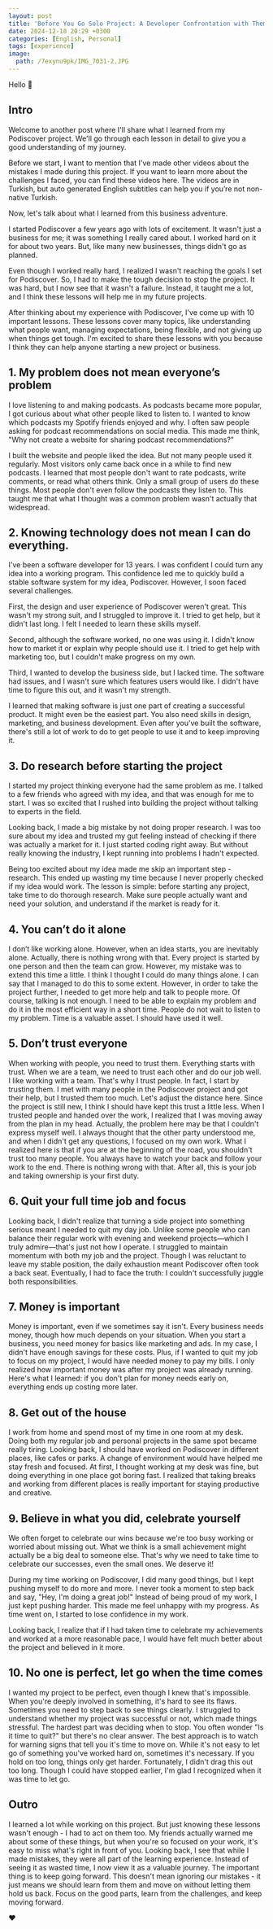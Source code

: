```yaml
---
layout: post
title: 'Before You Go Solo Project: A Developer Confrontation with Themself'
date: 2024-12-18 20:29 +0300
categories: [English, Personal]
tags: [experience]
image:
  path: /7exynu9pk/IMG_7031-2.JPG
---
```


Hello 👋

## Intro
Welcome to another post where I'll share what I learned from my Podiscover project. We'll go through each lesson in detail to give you a good understanding of my journey.

Before we start, I want to mention that I've made other videos about the mistakes I made during this project. If you want to learn more about the challenges I faced, you can find these videos here. The videos are in Turkish, but auto generated English subtitles can help you if you’re not non-native Turkish.

Now, let's talk about what I learned from this business adventure.

I started Podiscover a few years ago with lots of excitement. It wasn't just a business for me; it was something I really cared about. I worked hard on it for about two years. But, like many new businesses, things didn't go as planned.

Even though I worked really hard, I realized I wasn't reaching the goals I set for Podiscover. So, I had to make the tough decision to stop the project. It was hard, but I now see that it wasn't a failure. Instead, it taught me a lot, and I think these lessons will help me in my future projects.

After thinking about my experience with Podiscover, I've come up with 10 important lessons. These lessons cover many topics, like understanding what people want, managing expectations, being flexible, and not giving up when things get tough. I'm excited to share these lessons with you because I think they can help anyone starting a new project or business.

## 1. My problem does not mean everyone’s problem

I love listening to and making podcasts. As podcasts became more popular, I got curious about what other people liked to listen to. I wanted to know which podcasts my Spotify friends enjoyed and why. I often saw people asking for podcast recommendations on social media. This made me think, "Why not create a website for sharing podcast recommendations?"

I built the website and people liked the idea. But not many people used it regularly. Most visitors only came back once in a while to find new podcasts. I learned that most people don't want to rate podcasts, write comments, or read what others think. Only a small group of users do these things. Most people don't even follow the podcasts they listen to. This taught me that what I thought was a common problem wasn't actually that widespread.

## 2. Knowing technology does not mean I can do everything.

I've been a software developer for 13 years. I was confident I could turn any idea into a working program. This confidence led me to quickly build a stable software system for my idea, Podiscover. However, I soon faced several challenges.

First, the design and user experience of Podiscover weren't great. This wasn't my strong suit, and I struggled to improve it. I tried to get help, but it didn't last long. I felt I needed to learn these skills myself.

Second, although the software worked, no one was using it. I didn't know how to market it or explain why people should use it. I tried to get help with marketing too, but I couldn't make progress on my own.

Third, I wanted to develop the business side, but I lacked time. The software had issues, and I wasn't sure which features users would like. I didn't have time to figure this out, and it wasn't my strength.

I learned that making software is just one part of creating a successful product. It might even be the easiest part. You also need skills in design, marketing, and business development. Even after you've built the software, there's still a lot of work to do to get people to use it and to keep improving it.

## 3. Do research before starting the project

I started my project thinking everyone had the same problem as me. I talked to a few friends who agreed with my idea, and that was enough for me to start. I was so excited that I rushed into building the project without talking to experts in the field.

Looking back, I made a big mistake by not doing proper research. I was too sure about my idea and trusted my gut feeling instead of checking if there was actually a market for it. I just started coding right away. But without really knowing the industry, I kept running into problems I hadn't expected.

Being too excited about my idea made me skip an important step - research. This ended up wasting my time because I never properly checked if my idea would work. The lesson is simple: before starting any project, take time to do thorough research. Make sure people actually want and need your solution, and understand if the market is ready for it.

## 4. You can’t do it alone

I don’t like working alone. However, when an idea starts, you are inevitably alone. Actually, there is nothing wrong with that. Every project is started by one person and then the team can grow. However, my mistake was to extend this time a little. I think I thought I could do many things alone. I can say that I managed to do this to some extent. However, in order to take the project further, I needed to get more help and talk to people more. Of course, talking is not enough. I need to be able to explain my problem and do it in the most efficient way in a short time. People do not wait to listen to my problem. Time is a valuable asset. I should have used it well.

## 5. Don’t trust everyone

When working with people, you need to trust them. Everything starts with trust. When we are a team, we need to trust each other and do our job well. I like working with a team. That's why I trust people. In fact, I start by trusting them. I met with many people in the Podiscover project and got their help, but I trusted them too much. Let's adjust the distance here. Since the project is still new, I think I should have kept this trust a little less. When I trusted people and handed over the work, I realized that I was moving away from the plan in my head. Actually, the problem here may be that I couldn't express myself well. I always thought that the other party understood me, and when I didn't get any questions, I focused on my own work. What I realized here is that if you are at the beginning of the road, you shouldn't trust too many people. You always have to watch your back and follow your work to the end. There is nothing wrong with that. After all, this is your job and taking ownership is your first duty.

## 6. Quit your full time job and focus

Looking back, I didn't realize that turning a side project into something serious meant I needed to quit my day job. Unlike some people who can balance their regular work with evening and weekend projects—which I truly admire—that's just not how I operate. I struggled to maintain momentum with both my job and the project. Though I was reluctant to leave my stable position, the daily exhaustion meant Podiscover often took a back seat. Eventually, I had to face the truth: I couldn't successfully juggle both responsibilities.

## 7. Money is important

Money is important, even if we sometimes say it isn't. Every business needs money, though how much depends on your situation. When you start a business, you need money for basics like marketing and ads. In my case, I didn't have enough savings for these costs. Plus, if I wanted to quit my job to focus on my project, I would have needed money to pay my bills. I only realized how important money was after my project was already running. Here's what I learned: if you don't plan for money needs early on, everything ends up costing more later.

## 8. Get out of the house

I work from home and spend most of my time in one room at my desk. Doing both my regular job and personal projects in the same spot became really tiring. Looking back, I should have worked on Podiscover in different places, like cafes or parks. A change of environment would have helped me stay fresh and focused. At first, I thought working at my desk was fine, but doing everything in one place got boring fast. I realized that taking breaks and working from different places is really important for staying productive and creative.

## 9. Believe in what you did, celebrate yourself

We often forget to celebrate our wins because we're too busy working or worried about missing out. What we think is a small achievement might actually be a big deal to someone else. That's why we need to take time to celebrate our successes, even the small ones. We deserve it!

During my time working on Podiscover, I did many good things, but I kept pushing myself to do more and more. I never took a moment to step back and say, "Hey, I'm doing a great job!" Instead of being proud of my work, I just kept pushing harder. This made me feel unhappy with my progress. As time went on, I started to lose confidence in my work.

Looking back, I realize that if I had taken time to celebrate my achievements and worked at a more reasonable pace, I would have felt much better about the project and believed in it more.

## 10. No one is perfect, let go when the time comes

I wanted my project to be perfect, even though I knew that's impossible. When you're deeply involved in something, it's hard to see its flaws. Sometimes you need to step back to see things clearly. I struggled to understand whether my project was successful or not, which made things stressful. The hardest part was deciding when to stop. You often wonder "Is it time to quit?" but there's no clear answer. The best approach is to watch for warning signs that tell you it's time to move on. While it's not easy to let go of something you've worked hard on, sometimes it's necessary. If you hold on too long, things only get harder. Fortunately, I didn't drag this out too long. Though I could have stopped earlier, I'm glad I recognized when it was time to let go.

## Outro

I learned a lot while working on this project. But just knowing these lessons wasn't enough - I had to act on them too. My friends actually warned me about some of these things, but when you're so focused on your work, it's easy to miss what's right in front of you. Looking back, I see that while I made mistakes, they were all part of the learning experience. Instead of seeing it as wasted time, I now view it as a valuable journey. The important thing is to keep going forward. This doesn't mean ignoring our mistakes - it just means we should learn from them and move on without letting them hold us back. Focus on the good parts, learn from the challenges, and keep moving forward.

❤️